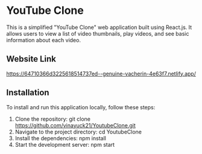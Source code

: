 
# YouTube Clone

This is a simplified "YouTube Clone" web application built using React.js. It allows users to view a list of video thumbnails, play videos, and see basic information about each video.
## Website Link
https://64710366d3225618514737ed--genuine-vacherin-4e63f7.netlify.app/

## Installation

To install and run this application locally, follow these steps:

1. Clone the repository: git clone https://github.com/vinayuck21/YoutubeClone.git
2. Navigate to the project directory: cd YoutubeClone
3. Install the dependencies: npm install
4. Start the development server: npm start
